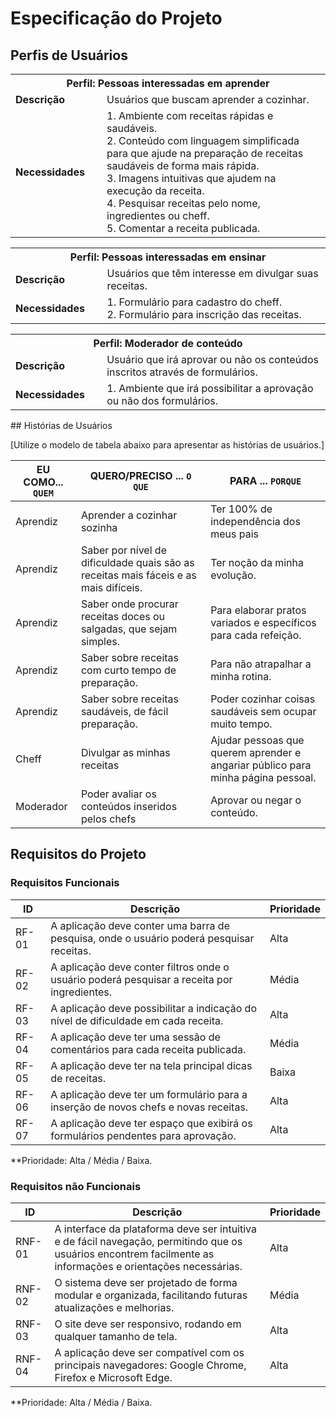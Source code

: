 # Especificação do Projeto

## Perfis de Usuários

<table>
<tbody>
<tr align=center>
<th colspan="2">Perfil: Pessoas interessadas em aprender </th>
</tr>
<tr>
<td width="150px"><b>Descrição</b></td>
<td width="600px">Usuários que buscam aprender a cozinhar.</td>
</tr>
<tr>
<td><b>Necessidades</b></td>
<td>1. Ambiente com receitas rápidas e saudáveis.<br>
2. Conteúdo com linguagem simplificada para que ajude na preparação de receitas saudáveis de forma mais rápida.<br>
3. Imagens intuitivas que ajudem na execução da receita. <br>
4. Pesquisar receitas pelo nome, ingredientes ou cheff.
<br>5. Comentar a receita publicada.
</td>
</tr>
</tbody>
</table>
<table>
<tbody>
<tr align=center>
<th colspan="2">Perfil: Pessoas interessadas em ensinar </th>
</tr>
<tr>
<td width="150px"><b>Descrição</b></td>
<td width="600px"> Usuários que têm interesse em divulgar suas receitas.</td>
</tr>
<tr>
<td><b>Necessidades</b></td>
<td>1. Formulário para cadastro do cheff.<br>
2. Formulário para inscrição das receitas.
</td>
</tr>
</tbody>
</table>

<table>
<tbody>
<tr align=center>
<th colspan="2">Perfil: Moderador de conteúdo</th>
</tr>
<tr>
<td width="150px"><b>Descrição</b></td>
<td width="600px"> Usuário que irá aprovar ou não os conteúdos inscritos através de formulários.</td>
</tr>
<tr>
<td><b>Necessidades</b></td>
<td>1. Ambiente que irá possibilitar a aprovação ou não dos formulários.
</td>
</tr>
</tbody>
</table>
## Histórias de Usuários

[Utilize o modelo de tabela abaixo para apresentar as histórias de usuários.]

|EU COMO... `QUEM`   | QUERO/PRECISO ... `O QUE` |PARA ... `PORQUE`                 |
|--------------------|---------------------------|----------------------------------|
| Aprendiz           | Aprender a cozinhar sozinha|Ter 100% de independência dos meus pais|
| Aprendiz           | Saber por nível de dificuldade quais são as receitas mais fáceis e as mais difíceis.| Ter noção da minha evolução.|
|Aprendiz| Saber onde procurar receitas doces ou salgadas, que sejam simples.|Para elaborar pratos variados e específicos para cada refeição.
|Aprendiz| Saber sobre receitas com curto tempo de preparação.| Para não atrapalhar a minha rotina.
|Aprendiz|Saber sobre receitas saudáveis, de fácil preparação.|Poder cozinhar coisas saudáveis sem ocupar muito tempo.
|Cheff|Divulgar as minhas receitas| Ajudar pessoas que querem aprender e angariar público para minha página pessoal.
|Moderador|Poder avaliar os conteúdos inseridos pelos chefs|Aprovar ou negar o conteúdo.
## Requisitos do Projeto
 
### Requisitos Funcionais

|ID    | Descrição                | Prioridade |
|-------|---------------------------------|----|
| RF-01 |A aplicação deve conter uma barra de pesquisa, onde o usuário poderá pesquisar receitas.| Alta | 
| RF- 02 |A aplicação deve conter filtros onde o usuário poderá pesquisar a receita por ingredientes.| Média  |
|RF- 03|A aplicação deve possibilitar a indicação do nível de dificuldade em cada receita.| Alta  |
|RF- 04|A aplicação deve ter uma sessão de comentários para cada receita publicada. | Média  |
|RF- 05|A aplicação deve ter na tela principal dicas de receitas. | Baixa  |
|RF- 06|A aplicação deve ter um formulário para a inserção de novos chefs e novas receitas.|Alta|
|RF- 07|A aplicação deve ter espaço que exibirá os formulários pendentes para aprovação.|Alta

**Prioridade: Alta / Média / Baixa. 


### Requisitos não Funcionais

|ID      | Descrição               |Prioridade |
|--------|-------------------------|----|
|RNF-01 | A interface da plataforma deve ser intuitiva e de fácil navegação, permitindo que os usuários encontrem facilmente as informações e orientações necessárias.| Alta   | 
| RNF-02    | O sistema deve ser projetado de forma modular e organizada, facilitando futuras atualizações e melhorias.                  | Média  | 
| RNF-03    | O site deve ser responsivo, rodando em qualquer tamanho de tela. | Alta  | 
| RNF-04    | A aplicação deve ser compatível com os principais navegadores: Google Chrome, Firefox e Microsoft Edge. | Alta  

**Prioridade: Alta / Média / Baixa. 

